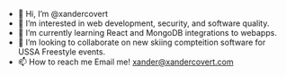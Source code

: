 - 👋 Hi, I’m @xandercovert
- 👀 I’m interested in web development, security, and software quality. 
- 🌱 I’m currently learning React and MongoDB integrations to webapps. 
- 💞️ I’m looking to collaborate on new skiing compteition software for USSA Freestyle events.
- 📫 How to reach me Email me! xander@xandercovert.com

<!---
xandercovert/xandercovert is a ✨ special ✨ repository because its `README.md` (this file) appears on your GitHub profile.
You can click the Preview link to take a look at your changes.
--->
